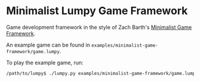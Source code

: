 # Minimalist Lumpy Game Framework

Game development framework in the style of Zach Barth's [Minimalist Game
Framework](https://github.com/zachbarth/minimalist-game-framework).

An example game can be found in
`examples/minimalist-game-framework/game.lumpy`.

To play the example game, run:

```sh
/path/to/lumpy$ ./lumpy.py examples/minimalist-game-framework/game.lumpy
```

